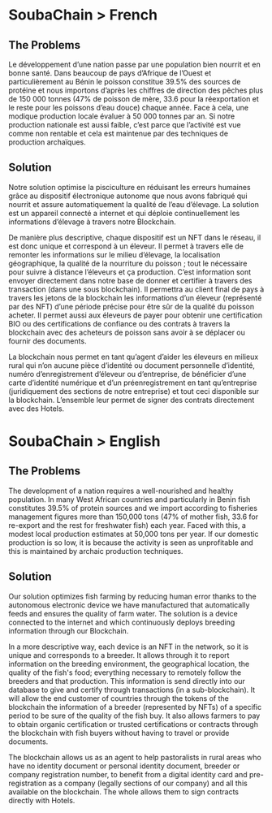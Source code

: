 # SoubaChain > French

## **The Problems**

Le développement d’une nation passe par une population bien nourrit et en bonne santé. Dans beaucoup de pays d’Afrique de l’Ouest et particulièrement au Bénin le poisson constitue 39.5% des sources de protéine et nous importons d’après les chiffres de direction des pêches plus de 150 000 tonnes (47% de poisson de mère, 33.6 pour la réexportation et le reste pour les poissons d’eau douce) chaque année. Face à cela, une modique production locale évaluer à 50 000 tonnes par an. Si notre production nationale est aussi faible, c’est parce que l’activité est vue comme non rentable et cela est maintenue par des techniques de production archaïques.

## **Solution**

Notre solution optimise la pisciculture en réduisant les erreurs humaines grâce au dispositif électronique autonome que nous avons fabriqué qui nourrit et assure automatiquement la qualité de l’eau d’élevage. La solution est un appareil connecté a internet et qui déploie continuellement les informations d’élevage à travers notre Blockchain. 

De manière plus descriptive, chaque dispositif est un NFT dans le réseau, il est donc unique et correspond à un éleveur. Il permet à travers elle de remonter les informations sur le milieu d’élevage, la localisation géographique, la qualité de la nourriture du poisson ; tout le nécessaire pour suivre à distance l’éleveurs et ça production. C’est information sont envoyer directement dans notre base de donner et certifier à travers des transaction (dans une sous blockchain). Il permettra au client final de pays à travers les jetons de la blockchain les informations d’un éleveur (représenté par des NFT) d’une période précise pour être sûr de la qualité du poisson acheter. Il permet aussi aux éleveurs de payer pour obtenir une certification BIO ou des certifications de confiance ou des contrats à travers la blockchain avec des acheteurs de poisson sans avoir à se déplacer ou fournir des documents. 

La blockchain nous permet en tant qu’agent d’aider les éleveurs en milieux rural qui n’on aucune pièce d’identité ou document personnelle d’identité, numéro d’enregistrement d’éleveur ou d’entreprise, de bénéficier d’une carte d’identité numérique et d’un préenregistrement en tant qu’entreprise (juridiquement des sections de notre entreprise) et tout ceci disponible sur la blockchain. L’ensemble leur permet de signer des contrats directement avec des Hotels.  


# SoubaChain > English

## **The Problems**

The development of a nation requires a well-nourished and healthy population. In many West African countries and particularly in Benin fish constitutes 39.5% of protein sources and we import according to fisheries management figures more than 150,000 tons (47% of mother fish, 33.6 for re-export and the rest for freshwater fish) each year. Faced with this, a modest local production estimates at 50,000 tons per year. If our domestic production is so low, it is because the activity is seen as unprofitable and this is maintained by archaic production techniques.

## **Solution**

Our solution optimizes fish farming by reducing human error thanks to the autonomous electronic device we have manufactured that automatically feeds and ensures the quality of farm water. The solution is a device connected to the internet and which continuously deploys breeding information through our Blockchain. 

In a more descriptive way, each device is an NFT in the network, so it is unique and corresponds to a breeder. It allows through it to report information on the breeding environment, the geographical location, the quality of the fish's food; everything necessary to remotely follow the breeders and that production. This information is send directly into our database to give and certify through transactions (in a sub-blockchain). It will allow the end customer of countries through the tokens of the blockchain the information of a breeder (represented by NFTs) of a specific period to be sure of the quality of the fish buy. It also allows farmers to pay to obtain organic certification or trusted certifications or contracts through the blockchain with fish buyers without having to travel or provide documents. 

The blockchain allows us as an agent to help pastoralists in rural areas who have no identity document or personal identity document, breeder or company registration number, to benefit from a digital identity card and pre-registration as a company (legally sections of our company) and all this available on the blockchain. The whole allows them to sign contracts directly with Hotels.  
